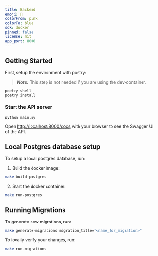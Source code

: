 ```yaml
---
title: Backend
emoji: 🐢
colorFrom: pink
colorTo: blue
sdk: docker
pinned: false
license: mit
app_port: 8000
---
```


## Getting Started

First, setup the environment with poetry:

> **_Note:_** This step is not needed if you are using the dev-container.

```
poetry shell
poetry install
```

### Start the API server

```
python main.py
```

Open [http://localhost:8000/docs](http://localhost:8000/docs) with your browser to see the Swagger UI of the API.

## Local Postgres database setup

To setup a local postgres database, run:

1. Build the docker image:

```bash
make build-postgres
```

2. Start the docker container:

```bash
make run-postgres
```

## Running Migrations

To generate new migrations, run:

```bash
make generate-migrations migration_title="<name_for_migration>"
```

To locally verify your changes, run:

```bash
make run-migrations
```
